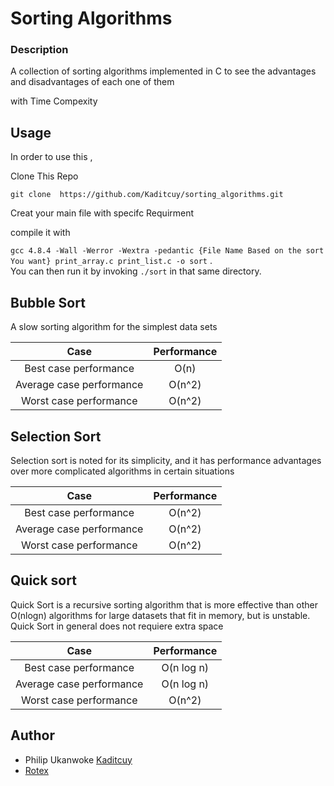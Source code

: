 # Sorting Algorithms
### Description
A collection of sorting algorithms implemented in C to see the advantages and disadvantages of each one of them

with Time Compexity 

## Usage 
In order to use this , 

Clone This Repo

`` git clone  https://github.com/Kaditcuy/sorting_algorithms.git ``

Creat your main file with specifc Requirment 

compile it with  

`gcc 4.8.4 -Wall -Werror -Wextra -pedantic {File Name Based on the sort You want} print_array.c print_list.c -o sort` .  
You can then run it by invoking `./sort` in that same directory.  

## Bubble Sort
A slow sorting algorithm for the simplest data sets

| Case  | Performance |
| :---: | :---: |
| Best case performance  | O(n)  |
| Average case performance  | O(n^2)  |
| Worst case performance   | O(n^2)  |
## Selection Sort

Selection sort is noted for its simplicity, and it has performance advantages over more complicated algorithms in certain situations

| Case  | Performance |
| :---: | :---: |
| Best case performance  | O(n^2)  |
| Average case performance  | O(n^2)  |
| Worst case performance   | O(n^2)  |

## Quick sort

Quick Sort is a recursive sorting algorithm that is more effective than other O(nlogn) algorithms for large datasets that fit in memory, but is unstable. Quick Sort in general does not requiere extra space

| Case  | Performance |
| :---: | :---: |
| Best case performance  | O(n log n)  |
| Average case performance  | O(n log n)  |
| Worst case performance   | O(n^2)  |

## Author
* Philip Ukanwoke [Kaditcuy](https://github.com/Kaditcuy)
* [Rotex](https://github.com/rotex5)
